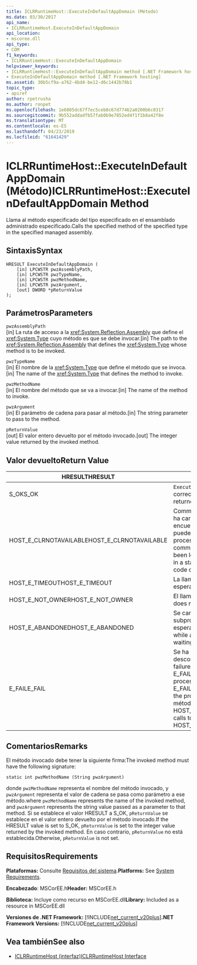 ```yaml
---
title: ICLRRuntimeHost::ExecuteInDefaultAppDomain (Método)
ms.date: 03/30/2017
api_name:
- ICLRRuntimeHost.ExecuteInDefaultAppDomain
api_location:
- mscoree.dll
api_type:
- COM
f1_keywords:
- ICLRRuntimeHost::ExecuteInDefaultAppDomain
helpviewer_keywords:
- ICLRRuntimeHost::ExecuteInDefaultAppDomain method [.NET Framework hosting]
- ExecuteInDefaultAppDomain method [.NET Framework hosting]
ms.assetid: 30b5cf9a-a762-4bd4-be12-d6c1442b78b1
topic_type:
- apiref
author: rpetrusha
ms.author: ronpet
ms.openlocfilehash: 1e6805dc67f7ec5ceb8c67d77462a0200b6c0317
ms.sourcegitcommit: 9b552addadfb57fab0b9e7852ed4f1f1b8a42f8e
ms.translationtype: MT
ms.contentlocale: es-ES
ms.lasthandoff: 04/23/2019
ms.locfileid: "61641429"
---
```

# <a name="iclrruntimehostexecuteindefaultappdomain-method"></a><span data-ttu-id="f2c2c-102">ICLRRuntimeHost::ExecuteInDefaultAppDomain (Método)</span><span class="sxs-lookup"><span data-stu-id="f2c2c-102">ICLRRuntimeHost::ExecuteInDefaultAppDomain Method</span></span>
<span data-ttu-id="f2c2c-103">Llama al método especificado del tipo especificado en el ensamblado administrado especificado.</span><span class="sxs-lookup"><span data-stu-id="f2c2c-103">Calls the specified method of the specified type in the specified managed assembly.</span></span>  
  
## <a name="syntax"></a><span data-ttu-id="f2c2c-104">Sintaxis</span><span class="sxs-lookup"><span data-stu-id="f2c2c-104">Syntax</span></span>  
  
```  
HRESULT ExecuteInDefaultAppDomain (  
    [in] LPCWSTR pwzAssemblyPath,  
    [in] LPCWSTR pwzTypeName,   
    [in] LPCWSTR pwzMethodName,  
    [in] LPCWSTR pwzArgument,  
    [out] DWORD *pReturnValue  
);  
```  
  
## <a name="parameters"></a><span data-ttu-id="f2c2c-105">Parámetros</span><span class="sxs-lookup"><span data-stu-id="f2c2c-105">Parameters</span></span>  
 `pwzAssemblyPath`  
 <span data-ttu-id="f2c2c-106">[in] La ruta de acceso a la <xref:System.Reflection.Assembly> que define el <xref:System.Type> cuyo método es que se debe invocar.</span><span class="sxs-lookup"><span data-stu-id="f2c2c-106">[in] The path to the <xref:System.Reflection.Assembly> that defines the <xref:System.Type> whose method is to be invoked.</span></span>  
  
 `pwzTypeName`  
 <span data-ttu-id="f2c2c-107">[in] El nombre de la <xref:System.Type> que define el método que se invoca.</span><span class="sxs-lookup"><span data-stu-id="f2c2c-107">[in] The name of the <xref:System.Type> that defines the method to invoke.</span></span>  
  
 `pwzMethodName`  
 <span data-ttu-id="f2c2c-108">[in] El nombre del método que se va a invocar.</span><span class="sxs-lookup"><span data-stu-id="f2c2c-108">[in] The name of the method to invoke.</span></span>  
  
 `pwzArgument`  
 <span data-ttu-id="f2c2c-109">[in] El parámetro de cadena para pasar al método.</span><span class="sxs-lookup"><span data-stu-id="f2c2c-109">[in] The string parameter to pass to the method.</span></span>  
  
 `pReturnValue`  
 <span data-ttu-id="f2c2c-110">[out] El valor entero devuelto por el método invocado.</span><span class="sxs-lookup"><span data-stu-id="f2c2c-110">[out] The integer value returned by the invoked method.</span></span>  
  
## <a name="return-value"></a><span data-ttu-id="f2c2c-111">Valor devuelto</span><span class="sxs-lookup"><span data-stu-id="f2c2c-111">Return Value</span></span>  
  
|<span data-ttu-id="f2c2c-112">HRESULT</span><span class="sxs-lookup"><span data-stu-id="f2c2c-112">HRESULT</span></span>|<span data-ttu-id="f2c2c-113">Descripción</span><span class="sxs-lookup"><span data-stu-id="f2c2c-113">Description</span></span>|  
|-------------|-----------------|  
|<span data-ttu-id="f2c2c-114">S_OK</span><span class="sxs-lookup"><span data-stu-id="f2c2c-114">S_OK</span></span>|<span data-ttu-id="f2c2c-115">`ExecuteInDefaultAppDomain` se devolvió correctamente.</span><span class="sxs-lookup"><span data-stu-id="f2c2c-115">`ExecuteInDefaultAppDomain` returned successfully.</span></span>|  
|<span data-ttu-id="f2c2c-116">HOST_E_CLRNOTAVAILABLE</span><span class="sxs-lookup"><span data-stu-id="f2c2c-116">HOST_E_CLRNOTAVAILABLE</span></span>|<span data-ttu-id="f2c2c-117">Common language runtime (CLR) no se ha cargado en un proceso o el CLR se encuentra en un estado en el que no se puede ejecutar código administrado o procesar la llamada correctamente.</span><span class="sxs-lookup"><span data-stu-id="f2c2c-117">The common language runtime (CLR) has not been loaded into a process, or the CLR is in a state in which it cannot run managed code or process the call successfully.</span></span>|  
|<span data-ttu-id="f2c2c-118">HOST_E_TIMEOUT</span><span class="sxs-lookup"><span data-stu-id="f2c2c-118">HOST_E_TIMEOUT</span></span>|<span data-ttu-id="f2c2c-119">La llamada ha agotado el tiempo de espera.</span><span class="sxs-lookup"><span data-stu-id="f2c2c-119">The call timed out.</span></span>|  
|<span data-ttu-id="f2c2c-120">HOST_E_NOT_OWNER</span><span class="sxs-lookup"><span data-stu-id="f2c2c-120">HOST_E_NOT_OWNER</span></span>|<span data-ttu-id="f2c2c-121">El llamador no posee el bloqueo.</span><span class="sxs-lookup"><span data-stu-id="f2c2c-121">The caller does not own the lock.</span></span>|  
|<span data-ttu-id="f2c2c-122">HOST_E_ABANDONED</span><span class="sxs-lookup"><span data-stu-id="f2c2c-122">HOST_E_ABANDONED</span></span>|<span data-ttu-id="f2c2c-123">Se canceló un evento mientras un subproceso bloqueado o fibra estaba esperando en ella.</span><span class="sxs-lookup"><span data-stu-id="f2c2c-123">An event was canceled while a blocked thread or fiber was waiting on it.</span></span>|  
|<span data-ttu-id="f2c2c-124">E_FAIL</span><span class="sxs-lookup"><span data-stu-id="f2c2c-124">E_FAIL</span></span>|<span data-ttu-id="f2c2c-125">Se ha producido un error irrecuperable desconocido.</span><span class="sxs-lookup"><span data-stu-id="f2c2c-125">An unknown catastrophic failure occurred.</span></span> <span data-ttu-id="f2c2c-126">Si el método devuelve E_FAIL, ya no es utilizable dentro del proceso de la CRL.</span><span class="sxs-lookup"><span data-stu-id="f2c2c-126">If a method returns E_FAIL, the CRL is no longer usable within the process.</span></span> <span data-ttu-id="f2c2c-127">Las llamadas posteriores a métodos de hospedaje devuelven HOST_E_CLRNOTAVAILABLE.</span><span class="sxs-lookup"><span data-stu-id="f2c2c-127">Subsequent calls to hosting methods return HOST_E_CLRNOTAVAILABLE.</span></span>|  
  
## <a name="remarks"></a><span data-ttu-id="f2c2c-128">Comentarios</span><span class="sxs-lookup"><span data-stu-id="f2c2c-128">Remarks</span></span>  
 <span data-ttu-id="f2c2c-129">El método invocado debe tener la siguiente firma:</span><span class="sxs-lookup"><span data-stu-id="f2c2c-129">The invoked method must have the following signature:</span></span>  
  
```  
static int pwzMethodName (String pwzArgument)  
```  
  
 <span data-ttu-id="f2c2c-130">donde `pwzMethodName` representa el nombre del método invocado, y `pwzArgument` representa el valor de cadena se pasa como parámetro a ese método.</span><span class="sxs-lookup"><span data-stu-id="f2c2c-130">where `pwzMethodName` represents the name of the invoked method, and `pwzArgument` represents the string value passed as a parameter to that method.</span></span> <span data-ttu-id="f2c2c-131">Si se establece el valor HRESULT a S_OK, `pReturnValue` se establece en el valor entero devuelto por el método invocado.</span><span class="sxs-lookup"><span data-stu-id="f2c2c-131">If the HRESULT value is set to S_OK, `pReturnValue` is set to the integer value returned by the invoked method.</span></span> <span data-ttu-id="f2c2c-132">En caso contrario, `pReturnValue` no está establecida.</span><span class="sxs-lookup"><span data-stu-id="f2c2c-132">Otherwise, `pReturnValue` is not set.</span></span>  
  
## <a name="requirements"></a><span data-ttu-id="f2c2c-133">Requisitos</span><span class="sxs-lookup"><span data-stu-id="f2c2c-133">Requirements</span></span>  
 <span data-ttu-id="f2c2c-134">**Plataformas:** Consulte [Requisitos del sistema](../../../../docs/framework/get-started/system-requirements.md).</span><span class="sxs-lookup"><span data-stu-id="f2c2c-134">**Platforms:** See [System Requirements](../../../../docs/framework/get-started/system-requirements.md).</span></span>  
  
 <span data-ttu-id="f2c2c-135">**Encabezado**: MSCorEE.h</span><span class="sxs-lookup"><span data-stu-id="f2c2c-135">**Header:** MSCorEE.h</span></span>  
  
 <span data-ttu-id="f2c2c-136">**Biblioteca:** Incluye como recurso en MSCorEE.dll</span><span class="sxs-lookup"><span data-stu-id="f2c2c-136">**Library:** Included as a resource in MSCorEE.dll</span></span>  
  
 <span data-ttu-id="f2c2c-137">**Versiones de .NET Framework:** [!INCLUDE[net_current_v20plus](../../../../includes/net-current-v20plus-md.md)]</span><span class="sxs-lookup"><span data-stu-id="f2c2c-137">**.NET Framework Versions:** [!INCLUDE[net_current_v20plus](../../../../includes/net-current-v20plus-md.md)]</span></span>  
  
## <a name="see-also"></a><span data-ttu-id="f2c2c-138">Vea también</span><span class="sxs-lookup"><span data-stu-id="f2c2c-138">See also</span></span>

- [<span data-ttu-id="f2c2c-139">ICLRRuntimeHost (interfaz)</span><span class="sxs-lookup"><span data-stu-id="f2c2c-139">ICLRRuntimeHost Interface</span></span>](../../../../docs/framework/unmanaged-api/hosting/iclrruntimehost-interface.md)
